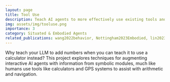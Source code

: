 ```yaml
---
layout: page
title: Tool Use
description: Teach AI agents to more effectively use existing tools and APIs.
img: assets/img/tooluse.png
importance: 3
category: Situated & Embodied Agents
related_publications: wang2022behavior, Nottingham2023Embodied, lin2023swiftsage
---
```


Why teach your LLM to add numbers when you can teach it to use a calculator instead?
This project explores techniques for augmenting interactive AI agents with information from symbolic modules, much like humans use tools like calculators and GPS systems to assist with arithmetic and navigation.
